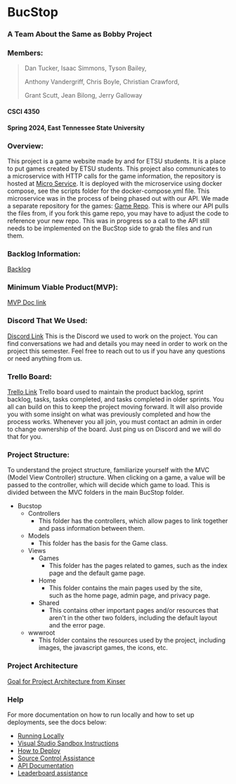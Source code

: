 # BucStop
### A Team About the Same as Bobby Project
### Members:
> Dan Tucker,      Isaac Simmons,      Tyson Bailey,
> 
> Anthony Vandergriff,      Chris Boyle,      Christian Crawford,
> 
> Grant Scutt,      Jean Bilong,      Jerry Galloway 

>  

#### CSCI 4350
#### Spring 2024, East Tennessee State University

### Overview:
This project is a game website made by and for ETSU students. It
is a place to put games created by ETSU students.
This project also communicates to a microservice with HTTP calls for the game information, the repository is hosted at [Micro Service](https://github.com/chrisseals98/GameInfoMicroService). It is deployed with the microservice using docker compose, see the scripts folder for the docker-compose.yml file. This microservice was in the process of being phased out with our API. We made a separate repository for the games: [Game Repo](https://github.com/ccrawford02/BucStopGames). This is where our API pulls the files from, if you fork this game repo, you may have to adjust the code to reference your new repo. This was in progress so a call to the API still needs to be implemented on the BucStop side to grab the files and run them.

### Backlog Information:
[Backlog](https://docs.google.com/document/d/1R9BcMio3UEcsW12iHYqRMY6N7B0hxiBK3DDSbcMKfIk/edit)

### Minimum Viable Product(MVP):
[MVP Doc link](https://docs.google.com/document/d/1Dqdo4Uw-TbotZB-qz9TD10u000-2M7HP1iOVBlIGznc/edit)

### Discord That We Used: 
[Discord Link](https://discord.gg/PY2gBgAKA9)
This is the Discord we used to work on the project. You can find conversations we had and
details you may need in order to work on the project this semester. Feel free to reach out to
us if you have any questions or need anything from us.

### Trello Board:
[Trello Link](https://trello.com/b/wSL8hHWm/about-the-same-as-bobby)
Trello board used to maintain the product backlog, sprint backlog, tasks, tasks completed,
and tasks completed in older sprints. You all can build on this to keep the project moving
forward. It will also provide you with some insight on what was previously completed and
how the process works.
Whenever you all join, you must contact an admin in order to change ownership of the
board. Just ping us on Discord and we will do that for you.

### Project Structure: 
To understand the project structure, familiarize yourself with the
MVC (Model View Controller) structure. When clicking on a game, 
a value will be passed to the controller, which will decide which 
game to load. This is divided between the MVC folders in the main
BucStop folder.

* Bucstop
	* Controllers
		* This folder has the controllers, which allow pages to 
			link together and pass information between them.
	* Models
		* This folder has the basis for the Game class.
	* Views
		* Games
			* This folder has the pages related to games, such as
				the index page and the default game page.
		* Home
			* This folder contains the main pages used by the site, 				
				such as the home page, admin page, and privacy page.
		* Shared 
			* This contains other important pages and/or resources 
				that aren't in the other two folders, including the
				default layout and the error page.
	* wwwroot
		* This folder contains the resources used by the project, 
			including images, the javascript games, the icons, etc.

### Project Architecture
[Goal for Project Architecture from Kinser](https://docs.google.com/document/d/1IBXFvhZrVZ5nEolayhD6J-PbU-ONx0ku-wSjetUB8IE/edit?usp=sharing)

### Help
For more documentation on how to run locally and how to set up deployments, see the docs below:
* [Running Locally](https://docs.google.com/document/d/1gfUpjZNfqWyv1ohUW1IaS8fOhXp0hOx6tFQVXBADa8Q/edit?usp=sharing)
* [Visual Studio Sandbox Instructions](https://docs.google.com/document/d/1mLgu7EkmBlskXeCtRXUsoFY6qNehOZ-wrvqeY-sv47A/edit)
* [How to Deploy](https://docs.google.com/document/d/1i0edcmvZm_j0zQLYiigNliW39FJuJbmhkxOCCb2NbVs/edit?usp=sharing)
* [Source Control Assistance](https://github.com/etsuDummy/KinserPedia/blob/main/GitHub%20Made%20Simple.pdf)
* [API Documentation](https://docs.google.com/document/d/1ZZ2wTub31NNqngSxBfGFOeK515jikKWqSBRc5ueS1bU/edit)
* [Leaderboard assistance](https://youtu.be/8h75ttRyD-4)

